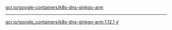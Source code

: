 [gcr.io/google-containers/k8s-dns-ginkgo-arm](https://hub.docker.com/r/sqeven/k8s-dns-ginkgo-arm/tags/) 

----
[gcr.io/google_containers/k8s-dns-ginkgo-arm:1.12.1 √](https://hub.docker.com/r/sqeven/k8s-dns-ginkgo-arm/tags/)

